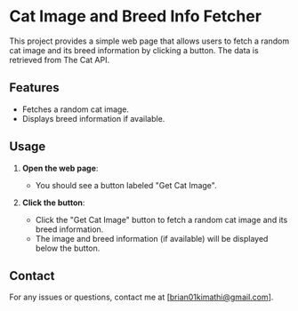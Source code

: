 # Cat Image and Breed Info Fetcher

This project provides a simple web page that allows users to fetch a random cat image and its breed information by clicking a button. The data is retrieved from The Cat API.

## Features

- Fetches a random cat image.
- Displays breed information if available.

## Usage

1. **Open the web page**:
    - You should see a button labeled "Get Cat Image".

2. **Click the button**:
    - Click the "Get Cat Image" button to fetch a random cat image and its breed information.
    - The image and breed information (if available) will be displayed below the button.

## Contact

For any issues or questions, contact me at [brian01kimathi@gmail.com].

